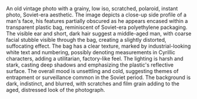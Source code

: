 An old vintage photo with a grainy, low iso, scratched, polaroid, instant photo, Soviet-era aesthetic. The image depicts a close-up side profile of a man's face, his features partially obscured as he appears encased within a transparent plastic bag, reminiscent of Soviet-era polyethylene packaging. The visible ear and short, dark hair suggest a middle-aged man, with coarse facial stubble visible through the bag, creating a slightly distorted, suffocating effect. The bag has a clear texture, marked by industrial-looking white text and numbering, possibly denoting measurements in Cyrillic characters, adding a utilitarian, factory-like feel. The lighting is harsh and stark, casting deep shadows and emphasizing the plastic's reflective surface. The overall mood is unsettling and cold, suggesting themes of entrapment or surveillance common in the Soviet period. The background is dark, indistinct, and blurred, with scratches and film grain adding to the aged, distressed look of the photograph.